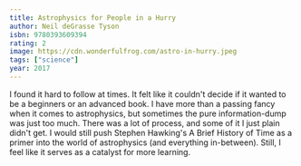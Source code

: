 ```yaml
---
title: Astrophysics for People in a Hurry
author: Neil deGrasse Tyson
isbn: 9780393609394
rating: 2
image: https://cdn.wonderfulfrog.com/astro-in-hurry.jpeg
tags: ["science"]
year: 2017
---
```


I found it hard to follow at times. It felt like it couldn't decide if it wanted to be a beginners or an advanced book. I have more than a passing fancy when it comes to astrophysics, but sometimes the pure information-dump was just too much. There was a lot of process, and some of it I just plain didn't get. I would still push Stephen Hawking's A Brief History of Time as a primer into the world of astrophysics (and everything in-between). Still, I feel like it serves as a catalyst for more learning.
